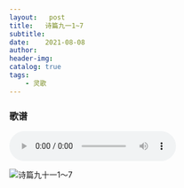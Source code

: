 ```yaml
---
layout:   post
title:   诗篇九一1~7
subtitle:  
date:    2021-08-08
author:   
header-img: 
catalog: true
tags:
    - 灵歌
---
```


###  歌谱

<p>
    <audio controls="">
    <source src="\music\6诗歌\灵歌\诗篇九十一1～7.mp3" type="audio/mpeg">7.29日进度
    </audio>
</p>

![诗篇九十一1～7](https://snz04pap002files.storage.live.com/y4m2I_J9mBtoHyX1Y1QKk36W58s-Oa4meJPzUFDe2zrp1PQxddbKnsTAfeRDMZVnCbaLGXEJi86g8MoQ0RU43fp3yeMZ43nHXBm3NcvKuv9g8kTjj-oFpRoS1T4t8F7aYI21BJTT72e-AIZa0Z7HQjDaFDkPF10KPIqo54U8HB4d9Ho3PF68LlA4UCp8dfgdUk_?width=864&height=1152&cropmode=none)

